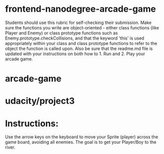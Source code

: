



# frontend-nanodegree-arcade-game
Students should use this rubric for self-checking their submission. Make sure the functions you write are object-oriented - either class functions (like Player and Enemy) or class prototype functions such as Enemy.prototype.checkCollisions, and that the keyword 'this' is used appropriately within your class and class prototype functions to refer to the object the function is called upon. Also be sure that the readme.md file is updated with your instructions on both how to 1. Run and 2. Play your arcade game.



# arcade-game
# udacity/project3


# Instructions:

Use the arrow keys on the keyboard to move your Sprite (player) across the game board, avoiding all enemies. The goal is to get your Player/Boy to the river.

